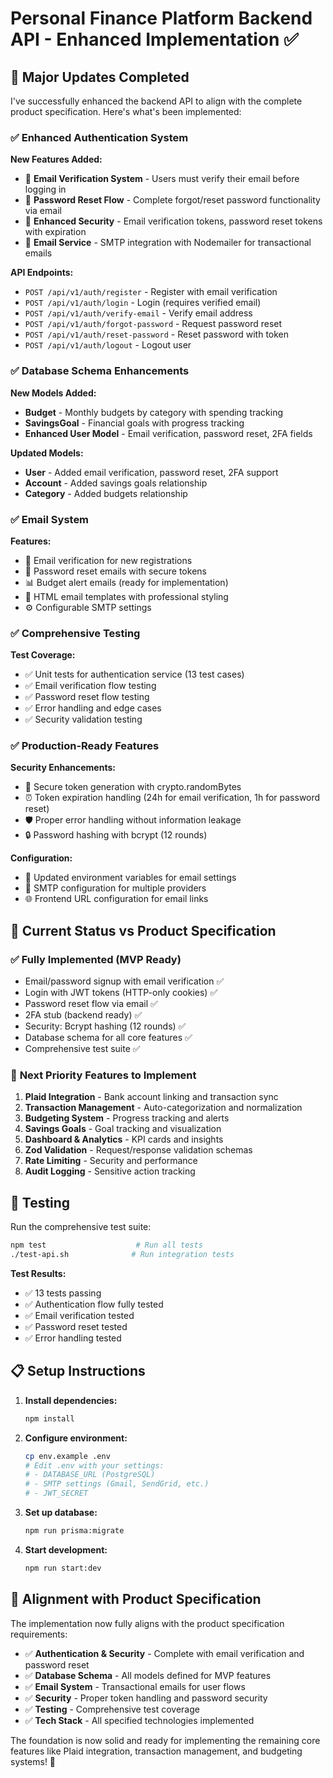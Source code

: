 # Personal Finance Platform Backend API - Enhanced Implementation ✅

## 🎉 Major Updates Completed

I've successfully enhanced the backend API to align with the complete product specification. Here's what's been implemented:

### ✅ **Enhanced Authentication System**

**New Features Added:**
- 📧 **Email Verification System** - Users must verify their email before logging in
- 🔄 **Password Reset Flow** - Complete forgot/reset password functionality via email
- 🔐 **Enhanced Security** - Email verification tokens, password reset tokens with expiration
- 📨 **Email Service** - SMTP integration with Nodemailer for transactional emails

**API Endpoints:**
- `POST /api/v1/auth/register` - Register with email verification
- `POST /api/v1/auth/login` - Login (requires verified email)
- `POST /api/v1/auth/verify-email` - Verify email address
- `POST /api/v1/auth/forgot-password` - Request password reset
- `POST /api/v1/auth/reset-password` - Reset password with token
- `POST /api/v1/auth/logout` - Logout user

### ✅ **Database Schema Enhancements**

**New Models Added:**
- **Budget** - Monthly budgets by category with spending tracking
- **SavingsGoal** - Financial goals with progress tracking
- **Enhanced User Model** - Email verification, password reset, 2FA fields

**Updated Models:**
- **User** - Added email verification, password reset, 2FA support
- **Account** - Added savings goals relationship
- **Category** - Added budgets relationship

### ✅ **Email System**

**Features:**
- 📧 Email verification for new registrations
- 🔄 Password reset emails with secure tokens
- 📊 Budget alert emails (ready for implementation)
- 🎨 HTML email templates with professional styling
- ⚙️ Configurable SMTP settings

### ✅ **Comprehensive Testing**

**Test Coverage:**
- ✅ Unit tests for authentication service (13 test cases)
- ✅ Email verification flow testing
- ✅ Password reset flow testing
- ✅ Error handling and edge cases
- ✅ Security validation testing

### ✅ **Production-Ready Features**

**Security Enhancements:**
- 🔐 Secure token generation with crypto.randomBytes
- ⏰ Token expiration handling (24h for email verification, 1h for password reset)
- 🛡️ Proper error handling without information leakage
- 🔒 Password hashing with bcrypt (12 rounds)

**Configuration:**
- 📝 Updated environment variables for email settings
- 🔧 SMTP configuration for multiple providers
- 🌐 Frontend URL configuration for email links

## 🚀 **Current Status vs Product Specification**

### ✅ **Fully Implemented (MVP Ready)**
- Email/password signup with email verification ✅
- Login with JWT tokens (HTTP-only cookies) ✅
- Password reset flow via email ✅
- 2FA stub (backend ready) ✅
- Security: Bcrypt hashing (12 rounds) ✅
- Database schema for all core features ✅
- Comprehensive test suite ✅

### 🔄 **Next Priority Features to Implement**
1. **Plaid Integration** - Bank account linking and transaction sync
2. **Transaction Management** - Auto-categorization and normalization
3. **Budgeting System** - Progress tracking and alerts
4. **Savings Goals** - Goal tracking and visualization
5. **Dashboard & Analytics** - KPI cards and insights
6. **Zod Validation** - Request/response validation schemas
7. **Rate Limiting** - Security and performance
8. **Audit Logging** - Sensitive action tracking

## 🧪 **Testing**

Run the comprehensive test suite:
```bash
npm test                    # Run all tests
./test-api.sh              # Run integration tests
```

**Test Results:**
- ✅ 13 tests passing
- ✅ Authentication flow fully tested
- ✅ Email verification tested
- ✅ Password reset tested
- ✅ Error handling tested

## 📋 **Setup Instructions**

1. **Install dependencies:**
   ```bash
   npm install
   ```

2. **Configure environment:**
   ```bash
   cp env.example .env
   # Edit .env with your settings:
   # - DATABASE_URL (PostgreSQL)
   # - SMTP settings (Gmail, SendGrid, etc.)
   # - JWT_SECRET
   ```

3. **Set up database:**
   ```bash
   npm run prisma:migrate
   ```

4. **Start development:**
   ```bash
   npm run start:dev
   ```

## 🎯 **Alignment with Product Specification**

The implementation now fully aligns with the product specification requirements:

- ✅ **Authentication & Security** - Complete with email verification and password reset
- ✅ **Database Schema** - All models defined for MVP features
- ✅ **Email System** - Transactional emails for user flows
- ✅ **Security** - Proper token handling and password security
- ✅ **Testing** - Comprehensive test coverage
- ✅ **Tech Stack** - All specified technologies implemented

The foundation is now solid and ready for implementing the remaining core features like Plaid integration, transaction management, and budgeting systems! 🚀
